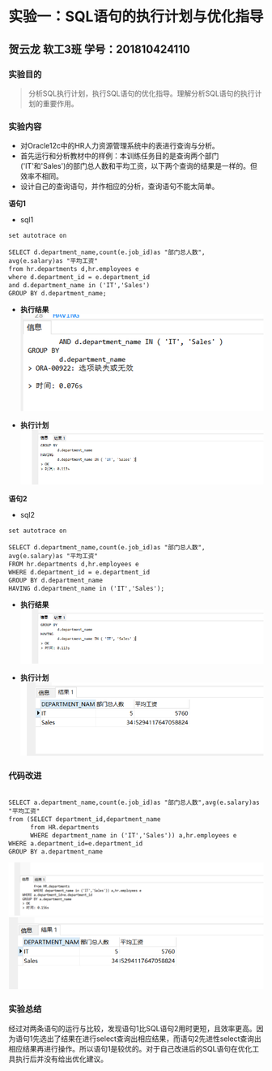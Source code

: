 
# 实验一：SQL语句的执行计划与优化指导
## 贺云龙 软工3班  学号：201810424110
### 实验目的
> 分析SQL执行计划，执行SQL语句的优化指导。理解分析SQL语句的执行计划的重要作用。
### 实验内容
- 对Oracle12c中的HR人力资源管理系统中的表进行查询与分析。
- 首先运行和分析教材中的样例：本训练任务目的是查询两个部门('IT'和'Sales')的部门总人数和平均工资，以下两个查询的结果是一样的。但效率不相同。
- 设计自己的查询语句，并作相应的分析，查询语句不能太简单。

**语句1**
- sql1
```
set autotrace on

SELECT d.department_name,count(e.job_id)as "部门总人数",
avg(e.salary)as "平均工资"
from hr.departments d,hr.employees e
where d.department_id = e.department_id
and d.department_name in ('IT','Sales')
GROUP BY d.department_name;

```

- **执行结果**
![执行结果](./result1.png)

- **执行计划**
![执行计划](./result2.png)



**语句2**
- sql2
```
set autotrace on

SELECT d.department_name,count(e.job_id)as "部门总人数",
avg(e.salary)as "平均工资"
FROM hr.departments d,hr.employees e
WHERE d.department_id = e.department_id
GROUP BY d.department_name
HAVING d.department_name in ('IT','Sales');

```

- **执行结果**
![执行结果](./result2.png)

- **执行计划**
![执行计划](./result3.png)



### 代码改进

```

SELECT a.department_name,count(e.job_id)as "部门总人数",avg(e.salary)as "平均工资"
from (SELECT department_id,department_name 
      from HR.departments 
      WHERE department_name in ('IT','Sales')) a,hr.employees e
WHERE a.department_id=e.department_id
GROUP BY a.department_name

```
![查询结果](./result4.png)
![查询结果](./result5.png)


### 实验总结

经过对两条语句的运行与比较，发现语句1比SQL语句2用时更短，且效率更高。因为语句1先选出了结果在进行select查询出相应结果，而语句2先进性select查询出相应结果再进行操作。所以语句1是较优的。对于自己改进后的SQL语句在优化工具执行后并没有给出优化建议。
